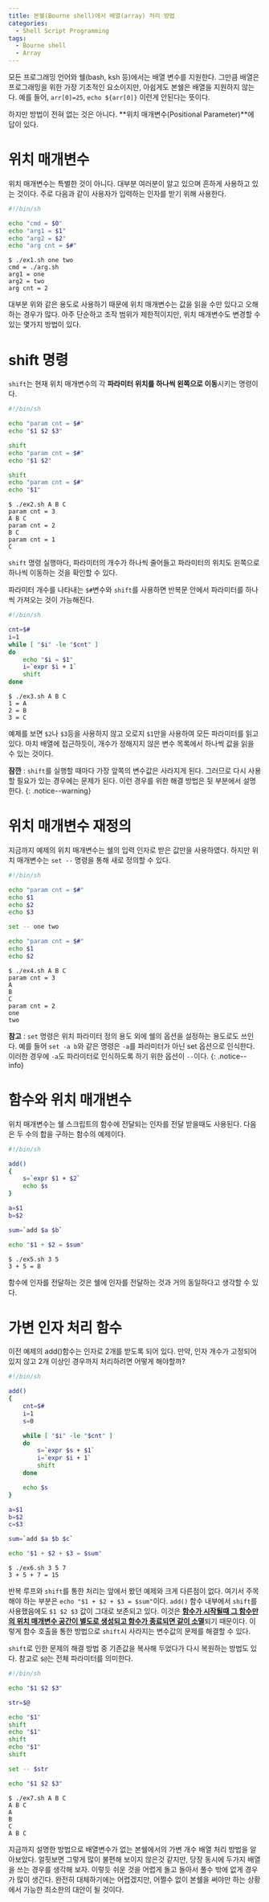 ```yaml
---
title: 본쉘(Bourne shell)에서 배열(array) 처리 방법
categories:
  - Shell Script Programming
tags:
  - Bourne shell
  - Array
---
```


모든 프로그래밍 언어와 쉘(bash, ksh 등)에서는 배열 변수를 지원한다.
그만큼 배열은 프로그래밍을 위한 가장 기초적인 요소이지만, 아쉽게도 본쉘은 배열을 지원하지 않는다.
예를 들어, `arr[0]=25`, `echo ${arr[0]}` 이런게 안된다는 뜻이다.

하지만 방법이 전혀 없는 것은 아니다. **위치 매개변수(Positional Parameter)**에 답이 있다.

# 위치 매개변수

위치 매개변수는 특별한 것이 아니다.
대부분 여러분이 알고 있으며 흔하게 사용하고 있는 것이다.
주로 다음과 같이 사용자가 입력하는 인자를 받기 위해 사용한다.

```sh
#!/bin/sh

echo "cmd = $0"
echo "arg1 = $1"
echo "arg2 = $2"
echo "arg cnt = $#"
```

```
$ ./ex1.sh one two
cmd = ./arg.sh
arg1 = one
arg2 = two
arg cnt = 2
```

대부분 위와 같은 용도로 사용하기 때문에 위치 매개변수는 값을 읽을 수만 있다고 오해하는 경우가 많다.
아주 단순하고 조작 범위가 제한적이지만, 위치 매개변수도 변경할 수 있는 몇가지 방법이 있다.

# shift 명령

`shift`는 현재 위치 매개변수의 각 **파라미터 위치를 하나씩 왼쪽으로 이동**시키는 명령이다.

```sh
#!/bin/sh

echo "param cnt = $#"
echo "$1 $2 $3"

shift
echo "param cnt = $#"
echo "$1 $2"

shift
echo "param cnt = $#"
echo "$1"
```

```
$ ./ex2.sh A B C
param cnt = 3
A B C
param cnt = 2
B C
param cnt = 1
C
```

`shift` 명령 실행마다, 파라미터의 개수가 하나씩 줄어들고 파라미터의 위치도 왼쪽으로 하나씩 이동하는 것을 확인할 수 있다.

파라미터 개수를 나타내는 `$#`변수와 `shift`를 사용하면 반복문 안에서 파라미터를 하나씩 가져오는 것이 가능해진다.

```sh
#!/bin/sh

cnt=$#
i=1 
while [ "$i" -le "$cnt" ]
do
    echo "$i = $1"
    i=`expr $i + 1`
    shift
done
```

```
$ ./ex3.sh A B C
1 = A
2 = B
3 = C
```

예제를 보면 `$2`나 `$3`등을 사용하지 않고 오로지 `$1`만을 사용하여 모든 파라미터를 읽고 있다.
마치 배열에 접근하듯이, 개수가 정해지지 않은 변수 목록에서 하나씩 값을 읽을 수 있는 것이다.

**잠깐** : `shift`를 실행할 때마다 가장 앞쪽의 변수값은 사라지게 된다.
그러므로 다시 사용할 필요가 있는 경우에는 문제가 된다.
이런 경우를 위한 해결 방법은 뒷 부분에서 설명한다.
{: .notice--warning}

# 위치 매개변수 재정의

지금까지 예제의 위치 매개변수는 쉘의 입력 인자로 받은 값만을 사용하였다.
하지만 위치 매개변수는 `set --` 명령을 통해 새로 정의할 수 있다.

```sh
#!/bin/sh

echo "param cnt = $#"
echo $1
echo $2
echo $3

set -- one two

echo "param cnt = $#"
echo $1
echo $2
```

```
$ ./ex4.sh A B C
param cnt = 3
A
B
C
param cnt = 2
one
two
```

**참고** : `set` 명령은 위치 파라미터 정의 용도 외에 쉘의 옵션을 설정하는 용도로도 쓰인다.
예를 들어 `set -a b`와 같은 명령은 `-a`를 파라미터가 아닌 set 옵션으로 인식한다.
이러한 경우에 `-a`도 파라미터로 인식하도록 하기 위한 옵션이 `--`이다.
{: .notice--info}

# 함수와 위치 매개변수

위치 매개변수는 쉘 스크립트의 함수에 전달되는 인자를 전달 받을때도 사용된다.
다음은 두 수의 합을 구하는 함수의 예제이다. 

```sh
#!/bin/sh

add()
{
    s=`expr $1 + $2`
    echo $s
}

a=$1
b=$2

sum=`add $a $b`

echo "$1 + $2 = $sum"
```

```
$ ./ex5.sh 3 5
3 + 5 = 8
```

함수에 인자를 전달하는 것은 쉘에 인자를 전달하는 것과 거의 동일하다고 생각할 수 있다.

# 가변 인자 처리 함수

이전 예제의 add()함수는 인자로 2개를 받도록 되어 있다.
만약, 인자 개수가 고정되어 있지 않고 2개 이상인 경우까지 처리하려면 어떻게 해야할까?

```sh
#!/bin/sh

add()
{
    cnt=$#
    i=1 
    s=0

    while [ "$i" -le "$cnt" ]
    do
        s=`expr $s + $1`
        i=`expr $i + 1`
        shift
    done

    echo $s
}

a=$1
b=$2
c=$3

sum=`add $a $b $c`

echo "$1 + $2 + $3 = $sum"
```

```
$ ./ex6.sh 3 5 7
3 + 5 + 7 = 15
```

반복 루프와 `shift`를 통한 처리는 앞에서 봤던 예제와 크게 다른점이 없다.
여기서 주목해야 하는 부분은 `echo "$1 + $2 + $3 = $sum"`이다.
`add()` 함수 내부에서 `shift`를 사용했음에도 `$1 $2 $3` 값이 그대로 보존되고 있다.
이것은 <ins>**함수가 시작될때 그 함수만의 위치 매개변수 공간이 별도로 생성되고 함수가 종료되면 같이 소멸**</ins>되기 때문이다.
이렇게 함수 호출을 통한 방법으로 `shift`시 사라지는 변수값의 문제를 해결할 수 있다.

`shift`로 인한 문제의 해결 방법 중 기존값을 복사해 두었다가 다시 복원하는 방법도 있다.
참고로 `$@`는 전체 파라미터를 의미한다.

```sh
#!/bin/sh

echo "$1 $2 $3"

str=$@

echo "$1"
shift
echo "$1"
shift
echo "$1"
shift

set -- $str

echo "$1 $2 $3"
```

```
$ ./ex7.sh A B C
A B C
A
B
C
A B C
```

지금까지 설명한 방법으로 배열변수가 없는 본쉘에서의 가변 개수 배열 처리 방법을 알아보았다.
얼핏보면 그렇게 많이 불편해 보이지 않은것 같지만, 당장 동시에 두가지 배열을 쓰는 경우를 생각해 보자.
이렇듯 쉬운 것을 어렵게 돌고 돌아서 풀수 밖에 없게 경우가 많이 생긴다.
완전히 대체하기에는 어렵겠지만, 어쩔수 없이 본쉘을 써야만 하는 상황에서 가능한 최소한의 대안이 될 것이다.

